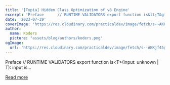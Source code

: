 ```yaml
---
title: '[Typia] Hidden Class Optimization of v8 Engine'
excerpt: 'Preface      // RUNTIME VALIDATORS export function is&lt;T&gt;(input: unknown | T): input is...'
date: '2023-07-29'
coverImage: 'https://res.cloudinary.com/practicaldev/image/fetch/s--AKKjf45g--/c_imagga_scale,f_auto,fl_progressive,h_420,q_auto,w_1000/https://dev-to-uploads.s3.amazonaws.com/uploads/articles/zgfggvrkoj4osgtejojc.jpg'
author:
  name: Koders
  picture: "assets/blog/authors/koders.png"
ogImage:
  url: 'https://res.cloudinary.com/practicaldev/image/fetch/s--AKKjf45g--/c_imagga_scale,f_auto,fl_progressive,h_420,q_auto,w_1000/https://dev-to-uploads.s3.amazonaws.com/uploads/articles/zgfggvrkoj4osgtejojc.jpg'
---
```


Preface      // RUNTIME VALIDATORS export function is&lt;T&gt;(input: unknown | T): input is...

[Read more](https://dev.to/samchon/secret-of-typia-how-it-could-be-20000x-faster-validator-hidden-class-optimization-in-v8-engine-1mfb)
